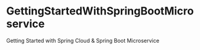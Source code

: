 # GettingStartedWithSpringBootMicroservice
Getting Started with Spring Cloud &amp; Spring Boot Microservice
